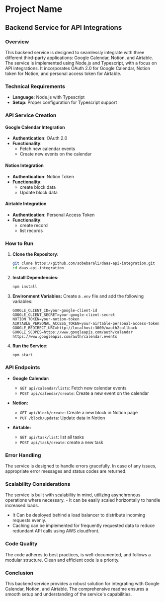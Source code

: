 # Project Name

## Backend Service for API Integrations

### Overview

This backend service is designed to seamlessly integrate with three different third-party applications: Google Calendar, Notion, and Airtable. The service is implemented using Node.js and Typescript, with a focus on API integrations. It incorporates OAuth 2.0 for Google Calendar, Notion token for Notion, and personal access token for Airtable.

### Technical Requirements

- **Language**: Node.js with Typescript
- **Setup**: Proper configuration for Typescript support

### API Service Creation

#### Google Calendar Integration

- **Authentication**: OAuth 2.0
- **Functionality**:
  - Fetch new calendar events
  - Create new events on the calendar

#### Notion Integration

- **Authentication**: Notion Token
- **Functionality**:
  - create block data
  - Update block data

#### Airtable Integration

- **Authentication**: Personal Access Token
- **Functionality**:
  - create record
  - list records

### How to Run

1. **Clone the Repository:**

   ```bash
   git clone https://github.com/sobebarali/daas-api-integration.git
   cd daas-api-integration
   ```

2. **Install Dependencies:**

   ```bash
   npm install
   ```

3. **Environment Variables:**
   Create a `.env` file and add the following variables:

   ```env
   GOOGLE_CLIENT_ID=your-google-client-id
   GOOGLE_CLIENT_SECRET=your-google-client-secret
   NOTION_TOKEN=your-notion-token
   AIRTABLE_PERSONAL_ACCESS_TOKEN=your-airtable-personal-access-token
   GOOGLE_REDIRECT_URI=http://localhost:3000/oauth2callback
   GOOGLE_SCOPES=https://www.googleapis.com/auth/calendar https://www.googleapis.com/auth/calendar.events

   ```

4. **Run the Service:**
   ```bash
   npm start
   ```

### API Endpoints

- **Google Calendar:**

  - `GET api/calendar/lists`: Fetch new calendar events
  - `POST api/calendar/create`: Create a new event on the calendar

- **Notion:**

  - `GET api/block/create`: Create a new block in Notion page
  - `PUT /block/update`: Update data in Notion

- **Airtable:**
  - `GET api/task/list`: list all tasks
  - `POST api/task/create`: create a new task

### Error Handling

The service is designed to handle errors gracefully. In case of any issues, appropriate error messages and status codes are returned.

### Scalability Considerations

The service is built with scalability in mind, utilizing asynchronous operations where necessary. - It can be easily scaled horizontally to handle increased loads.
- It Can be deployed behind a load balancer to distribute incoming requests evenly.
- Caching can be implemented for frequently requested data to reduce redundant API calls using AWS cloudfront.

### Code Quality

The code adheres to best practices, is well-documented, and follows a modular structure. Clean and efficient code is a priority.

### Conclusion

This backend service provides a robust solution for integrating with Google Calendar, Notion, and Airtable. The comprehensive readme ensures a smooth setup and understanding of the service's capabilities.
